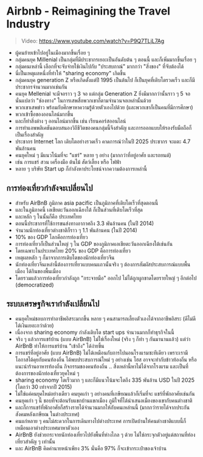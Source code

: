 # Airbnb - Reimagining the Travel Industry

> Video: https://www.youtube.com/watch?v=P9Q7TLjL7Ag

- ผู้คนย้ายเข้าไปอยู่ในเมืองมากขึ้นเรื่อย ๆ 
- กลุ่มคนยุค Millenial เป็นกลุ่มที่มีประชากรเยอะเป็นอันดับต้น ๆ ตอนนี้ และก็เพิ่มมากขึ้นเรื่อย ๆ
- กลุ่มคนเหล่านี้ เลือกที่จะจับจ่ายใช้เงินไปกับ "ประสบกาณ์" มากกว่า "สิ่งของ" ที่จับต้องได้
- นี่เป็นเหตุผลหนึ่งที่ทำให้ "sharing economy" เกิดขึ้น
- กลุ่มคนยุค generation Z หรือเกิดตั้งแต่ปี 1995 เป็นต้นไป ก็เป็นยุคที่เติบโตรวดเร็ว และก็มีประชากรจำนวนมากเช่นกัน
- คนยุค Mellenial จะมีจอราว ๆ 3 จอ แต่กลุ่ม Generation Z ยิ่งมีมากกว่านั้นราว ๆ 5 จอ นั่นแปลว่า "ช่องทาง" ในการเสพสื่อพวกเขาก็ตามจำนวนจอเหล่านั้นด้วย
- พวกเขาเสพข่าว พร้อมกับศึกษาหาความรู้ด้วยตัวเองไปด้วย (และพวกเขาก็เป็นคนที่มีการศึกษา)
- พวกเข้าซื้อของออนไลน์มากขึ้น
- และก็ทำสิ่งต่าง ๆ ออนไลน์มากขึ้น เช่น เรียนคอร์สออนไลน์
- การทำแอพพลิเคชันตอบสนองวิถีชีวิตของคนกลุ่มนี้จึงสำคัญ และการออกแบบให้รองรับมือถือก็เป็นเรื่องสำคัญ
- ประชากร Internet โลก เติบโตอย่างรวดเร็ว คาดการณ์ว่าในปี 2025 ประชากร จะแตะ 4.7 พันล้านคน
- คนยุคใหม่ ๆ มีแนวโน้มที่จะ "แชร์" หลาย ๆ อย่าง (มากกว่าที่อยู่อาศัย และรถยนต์) 
- เช่น การแชร์ สวน เครื่องมือ ต้นไม้ สัตว์เลี้ยง หรือ ไฟฟ้า 
- หลาย ๆ บริษัท Start up ก็กำลังหาประโยชน์จากความต้องการเหล่านี้

## การท่องเที่ยวกำลังจะเปลี่ยนไป
- สำหรับ AirBnB ภูมิภาค asia pacific เป็นภูมิภาคที่เติบโตเร็วที่สุดตอนนี้
- และในภูมิภาคนี้ เอเชียตะวันออกเฉียงใต้ ก็เป็นส่วนที่เติบโตเร็วที่สุด
- และหลัก ๆ ในนั้นก็คือ ประเทศไทย 
- ตอนนี้ประชากรที่ใช้การขนส่งทางอากาศถึง 3.3 พันล้านคน (ในปี 2014)
- จำนวนนักท่องเที่ยวต่างชาติก็ราว ๆ 1.1 พันล้านคน (ในปี 2014)
- 10% ของ GDP โลกคือการท่องเที่ยว
- การท่องเที่ยวก็เป็นส่วนใหญ่ ๆ ใน GDP ของภูมิภาคเอเชียตะวันออกเฉียงใต้เช่นกัน
- โดยเฉพาะในประเทศไทย 20% ของ GDP คือการท่องเที่ยว
- เหตุผลหลัก ๆ ก็มาจากการเติบโตของนักท่องเที่ยวจีน
- นักท่องเที่ยวจีนเหล่านี้ต้องการเที่ยวแบบคนแถวนั้นจริง ๆ ต้องการสัมผัสประสบการณ์แบบพื้นเมือง ได้กินของพื้นเมือง
- โดยรวมแล้วการท่องเที่ยวกำลังถูก "กระจายมือ" ออกไป ไม่ได้ถูกผูกขาดโดยรายใหญ่ ๆ อีกต่อไป (democratized)

## ระบบเศรษฐกิจเรากำลังเปลี่ยนไป
- คนยุคใหม่ชอบการทำอาชีพอิสระมากขึ้น หลาย ๆ คนสามารถเลี้ยงตัวเองได้จากอาชีพอิสระ (ดีไม่ดีได้เงินเยอะกว่าด้วย)
- เนื่องจาก sharing economy กำลังเติบโต start ups จำนวนมากก็ทำธุรกิจในนี้
- จริง ๆ แล้วการแชร์บ้าน (แบบ AirBnB) ไม่ใช่เรื่องใหม่ (จริง ๆ ก็ทำ ๆ กันมานานแล้ว) แต่ว่า AirBnB ทำให้การแชร์บ้าน "เข้าถึง" ได้ง่ายขึ้น
- การแชร์ที่อยู่อาศัย (แบบ AirBnB) ไม่ได้เหมือนกับการไปนอนโรงแรมซะทีเดียว เพราะเรามีโอกาสได้คุยกับคนท้องถิ่น ได้พบประสบการณ์ใหม่ ๆ อย่างเช่น โฮส อาจจะทำกับข้าวท้องถิ่น หรือ แนะนำร้านอาหารท้องถิ่น กิจกรรมของคนท้องถิ่น .. สิ่งเหล่านี้หาไม่ได้จากโรงแรม และเป็นที่ต้องการของนักท่องเที่ยวยุคใหม่ ๆ 
- sharing economy โตเร็วมาก ๆ และก็มีแนวโน้มจะโตถึง 335 พันล้าน USD ในปี 2025 (โตกว่า 30 เท่าจากปี 2015)
- ไม่ใช่แค่คนยุคใหม่อย่างเดียว คนยุคเก่า ๆ อย่างคนที่เกษียณแล้วก็เริ่มที่จะ แชร์ที่พักอาศัยเช่นกัน
- คนยุคเก่า ๆ นี้ ชอบที่จะต้อนรับแขกบ้านแขกเมือง ภูมิใจที่ได้นำเสนอเมืองของเขากับคนต่างชาติ
- และก็การแชร์ที่พักอาศัยก็สร้างรายได้จำนวนมากให้กับคนเหล่านนี้ (มากกว่ารายได้จากประกันสังคมหลังเกษียณ ในต่างประเทศ)
- คนแก่หลาย ๆ คนไม่สะดวกในการเดินทางไปต่างประเทศ การเปิดบ้านให้คนต่างชาติแบบนี้ก็เหมือนเอาต่างประเทศมาหาตัวเอง
- AirBnB ยังช่วยกระจายนักท่องเที่ยวไปยังพื้นที่ห่างไกล ๆ ด้วย ไม่ใช่กระจุกตัวอยู่แต่สถานที่ท่องเที่ยวสำคัญ ๆ เท่านั้น
- และ AirBnB คิดค่านายหน้าเพียง 3% นั่นคือ 97% ก็จะเข้ากระเป๋าของเจ้าบ้าน
